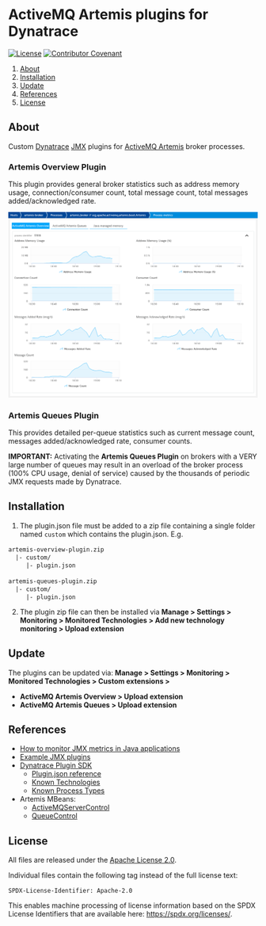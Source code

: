 # ActiveMQ Artemis plugins for Dynatrace

[![License](https://img.shields.io/github/license/vegardit/activemq-artemis-dynatrace-plugin.svg?label=license)](#license)
[![Contributor Covenant](https://img.shields.io/badge/Contributor%20Covenant-v2.0%20adopted-ff69b4.svg)](CODE_OF_CONDUCT.md)

1. [About](#about)
1. [Installation](#install)
1. [Update](#update)
1. [References](#references)
1. [License](#license)


## <a name="about"></a>About

Custom [Dynatrace](https://www.dynatrace.de/) [JMX](https://en.wikipedia.org/wiki/Java_Management_Extensions) plugins for [ActiveMQ Artemis](https://github.com/apache/activemq-artemis) broker processes.

### Artemis Overview Plugin

This plugin provides general broker statistics such as address memory usage, connection/consumer count, total message count, total messages added/acknowledged rate.

![](img/artemis_overview_plugin.png)

### Artemis Queues Plugin

This provides detailed per-queue statistics such as current message count, messages added/acknowledged rate, consumer counts.

**IMPORTANT:** Activating the **Artemis Queues Plugin** on brokers with a VERY large number of queues may result in an overload of the broker process (100% CPU usage, denial of service) caused by the thousands of periodic JMX requests made by Dynatrace.


## <a name="install"></a>Installation

1. The plugin.json file must be added to a zip file containing a single folder named `custom` which contains the plugin.json. E.g.

```
artemis-overview-plugin.zip
  |- custom/
     |- plugin.json

artemis-queues-plugin.zip
  |- custom/
     |- plugin.json
```

2. The plugin zip file can then be installed via **Manage > Settings > Monitoring > Monitored Technologies > Add new technology monitoring > Upload extension**

## <a name="update"></a>Update

The plugins can be updated via: **Manage > Settings > Monitoring > Monitored Technologies > Custom extensions >**
- **ActiveMQ Artemis Overview > Upload extension**
- **ActiveMQ Artemis Queues > Upload extension**


## <a name="references"></a>References

- [How to monitor JMX metrics in Java applications](https://www.dynatrace.com/support/help/extend-dynatrace/jmx-plugins/how-to-monitor-jmx-metrics-in-java-applications/)
- [Example JMX plugins](https://github.com/Dynatrace/JMX-Extensions)
- [Dynatrace Plugin SDK](https://dynatrace.github.io/plugin-sdk/index.html)
   - [Plugin.json reference](https://dynatrace.github.io/plugin-sdk/api/plugin_json_apidoc.html)
   - [Known Technologies](https://dynatrace.github.io/plugin-sdk/api/known_technologies.html)
   - [Known Process Types](https://dynatrace.github.io/plugin-sdk/api/known_process.html)
- Artemis MBeans:
   - [ActiveMQServerControl](https://github.com/apache/activemq-artemis/blob/master/artemis-core-client/src/main/java/org/apache/activemq/artemis/api/core/management/ActiveMQServerControl.java)
   - [QueueControl](https://github.com/apache/activemq-artemis/blob/master/artemis-core-client/src/main/java/org/apache/activemq/artemis/api/core/management/QueueControl.java)


## <a name="license"></a>License

All files are released under the [Apache License 2.0](LICENSE.txt).

Individual files contain the following tag instead of the full license text:
```
SPDX-License-Identifier: Apache-2.0
```

This enables machine processing of license information based on the SPDX License Identifiers that are available here: https://spdx.org/licenses/.
